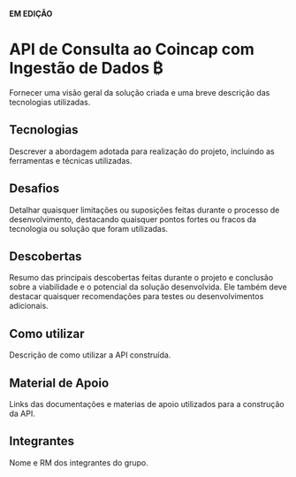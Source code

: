 **EM EDIÇÃO**

# API de Consulta ao Coincap com Ingestão de Dados ₿

Fornecer uma visão geral da solução criada  e uma breve descrição das tecnologias utilizadas.

## Tecnologias

Descrever a abordagem adotada para realização do projeto, incluindo as ferramentas e técnicas utilizadas.

## Desafios 

Detalhar quaisquer limitações ou suposições feitas durante o processo de desenvolvimento, destacando quaisquer pontos fortes ou fracos da tecnologia ou solução que foram utilizadas.

## Descobertas

Resumo das principais descobertas feitas durante o projeto e conclusão sobre a viabilidade e o potencial da solução desenvolvida. Ele também deve destacar quaisquer recomendações para testes ou desenvolvimentos adicionais.

## Como utilizar

Descrição de como utilizar a API construída.

## Material de Apoio

Links das documentações e materias de apoio utilizados para a construção da API.

## Integrantes

Nome e RM dos integrantes do grupo.
